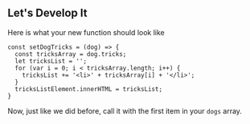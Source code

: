 ## Let's Develop It

Here is what your new function should look like

```
const setDogTricks = (dog) => {
  const tricksArray = dog.tricks;
  let tricksList = '';
  for (var i = 0; i < tricksArray.length; i++) {
    tricksList += '<li>' + tricksArray[i] + '</li>';
  }
  tricksListElement.innerHTML = tricksList;
}
```

Now, just like we did before, call it with the first item in your `dogs` array.